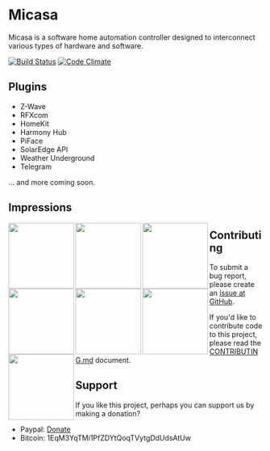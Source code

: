 # Micasa

Micasa is a software home automation controller designed to interconnect various types of hardware and software.

[![Build Status](https://travis-ci.org/fellownet/micasa.svg?branch=master)](https://travis-ci.org/fellownet/micasa)
[![Code Climate](https://codeclimate.com/github/fellownet/micasa/badges/gpa.svg)](https://codeclimate.com/github/fellownet/micasa)

## Plugins

- Z-Wave
- RFXcom
- HomeKit
- Harmony Hub
- PiFace
- SolarEdge API
- Weather Underground
- Telegram

... and more coming soon.

## Impressions

<img src="/../support/support/readme/dashboard.png?raw=true" height="130" align="left">
<img src="/../support/support/readme/devices.png?raw=true" height="130" align="left">
<img src="/../support/support/readme/energy.png?raw=true" height="130" align="left">
<img src="/../support/support/readme/plugins.png?raw=true" height="130" align="left">
<img src="/../support/support/readme/homekit.png?raw=true" height="130" align="left">
<img src="/../support/support/readme/scripts.png?raw=true" height="130" align="left">
<img src="/../support/support/readme/tempwtrendline.png?raw=true" height="130" align="left">

## Contributing

To submit a bug report, please create an [issue at GitHub](https://github.com/fellownet/micasa/issues/new).

If you'd like to contribute code to this project, please read the
[CONTRIBUTING.md](https://github.com/fellownet/micasa/blob/master/CONTRIBUTING.md) document.

## Support

If you like this project, perhaps you can support us by making a donation?
- Paypal: [Donate](https://www.paypal.com/cgi-bin/webscr?cmd=_s-xclick&hosted_button_id=VQNGE3N5L6MKS)
- Bitcoin: 1EqM3YqTMi1PfZDYtQoqTVytgDdUdsAtUw
